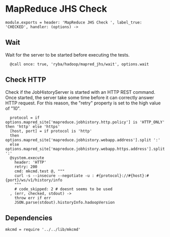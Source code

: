 

# MapReduce JHS Check

    module.exports = header: 'MapReduce JHS Check ', label_true: 'CHECKED', handler: (options) ->

## Wait

Wait for the server to be started before executing the tests.

      @call once: true, 'ryba/hadoop/mapred_jhs/wait', options.wait

## Check HTTP

Check if the JobHistoryServer is started with an HTTP REST command. Once
started, the server take some time before it can correctly answer HTTP request.
For this reason, the "retry" property is set to the high value of "10".

      protocol = if options.mapred_site['mapreduce.jobhistory.http.policy'] is 'HTTP_ONLY' then 'http' else 'https'
      [host, port] = if protocol is 'http'
      then options.mapred_site['mapreduce.jobhistory.webapp.address'].split ':'
      else options.mapred_site['mapreduce.jobhistory.webapp.https.address'].split ':'
      @system.execute
        header: 'HTTP'
        retry: 200
        cmd: mkcmd.test @, """
        curl -s --insecure --negotiate -u : #{protocol}://#{host}:#{port}/ws/v1/history/info
        """
        # code_skipped: 2 # doesnt seems to be used
      , (err, checked, stdout) ->
        throw err if err
        JSON.parse(stdout).historyInfo.hadoopVersion

## Dependencies

    mkcmd = require '../../lib/mkcmd'
